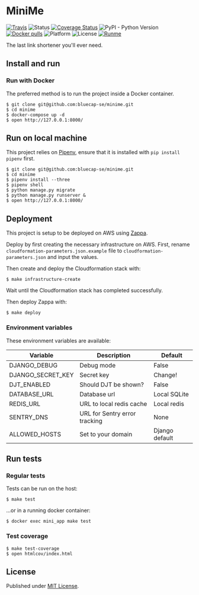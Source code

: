 # MiniMe

[![Travis](https://img.shields.io/travis/bluecap-se/minime.svg)](https://travis-ci.org/bluecap-se/minime)
![Status](https://img.shields.io/badge/status-stable-brightgreen.svg)
[![Coverage Status](https://coveralls.io/repos/github/bluecap-se/minime/badge.svg?branch=develop&gh)](https://coveralls.io/github/bluecap-se/minime?branch=develop)
![PyPI - Python Version](https://img.shields.io/badge/python-3.7-blue.svg)
[![Docker pulls](https://img.shields.io/docker/pulls/bluecap/minime)](https://hub.docker.com/r/bluecap/minime)
![Platform](https://img.shields.io/badge/platform-win%20%7C%20lin%20%7C%20osx-lightgrey.svg)
![License](https://img.shields.io/badge/license-MIT-blue.svg)
[![Runme](https://runme.io/static/button.svg)](https://runme.io/run?app_id=4199d5fd-1f5b-4b39-b66b-7f7d9fe35b34)

The last link shortener you'll ever need.

## Install and run

### Run with Docker

The preferred method is to run the project inside a Docker container.

```
$ git clone git@github.com:bluecap-se/minime.git
$ cd minime
$ docker-compose up -d
$ open http://127.0.0.1:8000/
```

## Run on local machine

This project relies on [Pipenv](https://pipenv.pypa.io/en/latest/), ensure that it is
installed with `pip install pipenv` first.

```
$ git clone git@github.com:bluecap-se/minime.git
$ cd minime
$ pipenv install --three
$ pipenv shell
$ python manage.py migrate
$ python manage.py runserver &
$ open http://127.0.0.1:8000/
```

## Deployment

This project is setup to be deployed on AWS using [Zappa](https://github.com/Miserlou/Zappa).

Deploy by first creating the necessary infrastructure on AWS. First, rename `cloudformation-parameters.json.example` file to
`cloudformation-parameters.json` and input the values.

Then create and deploy the Cloudformation stack with:

```
$ make infrastructure-create
```

Wait until the Cloudformation stack has completed successfully.

Then deploy Zappa with:

```
$ make deploy
```

### Environment variables

These environment variables are available:

Variable              | Description                   | Default
--------------------- | ----------------------------- | -------------
DJANGO_DEBUG          | Debug mode                    | False
DJANGO_SECRET_KEY     | Secret key                    | Change!
DJT_ENABLED           | Should DJT be shown?          | False
DATABASE_URL          | Database url                  | Local SQLite
REDIS_URL             | URL to local redis cache      | Local redis
SENTRY_DNS            | URL for Sentry error tracking | None
ALLOWED_HOSTS         | Set to your domain            | Django default

## Run tests

### Regular tests

Tests can be run on the host:

```
$ make test
```

...or in a running docker container:

```
$ docker exec mini_app make test
```

### Test coverage

```
$ make test-coverage
$ open htmlcov/index.html
```

## License

Published under [MIT License](https://github.com/bluecap-se/minime/blob/master/LICENSE).
